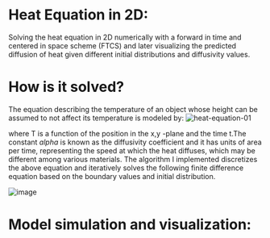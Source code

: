# Heat Equation in 2D:
Solving the heat equation in 2D numerically with a forward in time and centered in space scheme (FTCS) and later visualizing the predicted diffusion of heat given different initial distributions and diffusivity values.

# How is it solved?
The equation describing the temperature of an object whose height can be assumed to not affect its temperature is modeled by:
![heat-equation-01](https://github.com/Panithecracker/Differential-Equations/assets/97905110/a7edba8b-b120-4480-a8db-5c47540b55eb) 

where T is a function of the position in the x,y -plane and the time t.The constant $alpha$ is known as the diffusivity coefficient and it has units of area per time, representing the speed at which the heat diffuses, which may be different among various materials.
The algorithm I implemented discretizes the above equation and iteratively solves the following finite difference equation based on the boundary values and initial distribution.

![image](https://github.com/Panithecracker/Differential-Equations/assets/97905110/04b6ba3a-3601-4cca-a145-e269da143cbb)

# Model simulation and visualization:






